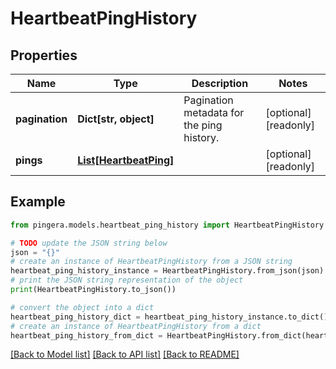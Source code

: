# HeartbeatPingHistory


## Properties

Name | Type | Description | Notes
------------ | ------------- | ------------- | -------------
**pagination** | **Dict[str, object]** | Pagination metadata for the ping history. | [optional] [readonly] 
**pings** | [**List[HeartbeatPing]**](HeartbeatPing.md) |  | [optional] [readonly] 

## Example

```python
from pingera.models.heartbeat_ping_history import HeartbeatPingHistory

# TODO update the JSON string below
json = "{}"
# create an instance of HeartbeatPingHistory from a JSON string
heartbeat_ping_history_instance = HeartbeatPingHistory.from_json(json)
# print the JSON string representation of the object
print(HeartbeatPingHistory.to_json())

# convert the object into a dict
heartbeat_ping_history_dict = heartbeat_ping_history_instance.to_dict()
# create an instance of HeartbeatPingHistory from a dict
heartbeat_ping_history_from_dict = HeartbeatPingHistory.from_dict(heartbeat_ping_history_dict)
```
[[Back to Model list]](../README.md#documentation-for-models) [[Back to API list]](../README.md#documentation-for-api-endpoints) [[Back to README]](../README.md)



